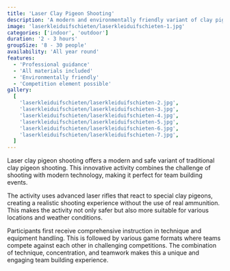 ```yaml
---
title: 'Laser Clay Pigeon Shooting'
description: 'A modern and environmentally friendly variant of clay pigeon shooting.'
image: 'laserkleiduifschieten/laserkleiduifschieten-1.jpg'
categories: ['indoor', 'outdoor']
duration: '2 - 3 hours'
groupSize: '8 - 30 people'
availability: 'All year round'
features:
  - 'Professional guidance'
  - 'All materials included'
  - 'Environmentally friendly'
  - 'Competition element possible'
gallery:
  [
    'laserkleiduifschieten/laserkleiduifschieten-2.jpg',
    'laserkleiduifschieten/laserkleiduifschieten-3.jpg',
    'laserkleiduifschieten/laserkleiduifschieten-4.jpg',
    'laserkleiduifschieten/laserkleiduifschieten-5.jpg',
    'laserkleiduifschieten/laserkleiduifschieten-6.jpg',
    'laserkleiduifschieten/laserkleiduifschieten-7.jpg',
  ]
---
```


Laser clay pigeon shooting offers a modern and safe variant of traditional clay pigeon shooting. This innovative activity combines the challenge of shooting with modern technology, making it perfect for team building events.

The activity uses advanced laser rifles that react to special clay pigeons, creating a realistic shooting experience without the use of real ammunition. This makes the activity not only safer but also more suitable for various locations and weather conditions.

Participants first receive comprehensive instruction in technique and equipment handling. This is followed by various game formats where teams compete against each other in challenging competitions. The combination of technique, concentration, and teamwork makes this a unique and engaging team building experience.
